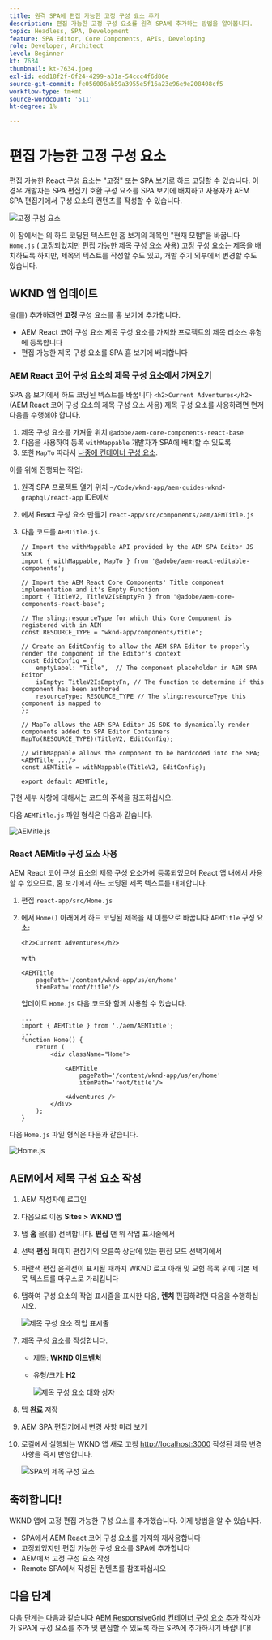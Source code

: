 ```yaml
---
title: 원격 SPA에 편집 가능한 고정 구성 요소 추가
description: 편집 가능한 고정 구성 요소를 원격 SPA에 추가하는 방법을 알아봅니다.
topic: Headless, SPA, Development
feature: SPA Editor, Core Components, APIs, Developing
role: Developer, Architect
level: Beginner
kt: 7634
thumbnail: kt-7634.jpeg
exl-id: edd18f2f-6f24-4299-a31a-54ccc4f6d86e
source-git-commit: fe056006ab59a3955e5f16a23e96e9e208408cf5
workflow-type: tm+mt
source-wordcount: '511'
ht-degree: 1%

---
```


# 편집 가능한 고정 구성 요소

편집 가능한 React 구성 요소는 &quot;고정&quot; 또는 SPA 보기로 하드 코딩할 수 있습니다. 이 경우 개발자는 SPA 편집기 호환 구성 요소를 SPA 보기에 배치하고 사용자가 AEM SPA 편집기에서 구성 요소의 컨텐츠를 작성할 수 있습니다.

![고정 구성 요소](./assets/spa-fixed-component/intro.png)

이 장에서는 의 하드 코딩된 텍스트인 홈 보기의 제목인 &quot;현재 모험&quot;을 바꿉니다 `Home.js` ( 고정되었지만 편집 가능한 제목 구성 요소 사용) 고정 구성 요소는 제목을 배치하도록 하지만, 제목의 텍스트를 작성할 수도 있고, 개발 주기 외부에서 변경할 수도 있습니다.

## WKND 앱 업데이트

을(를) 추가하려면 __고정__ 구성 요소를 홈 보기에 추가합니다.

+ AEM React 코어 구성 요소 제목 구성 요소를 가져와 프로젝트의 제목 리소스 유형에 등록합니다
+ 편집 가능한 제목 구성 요소를 SPA 홈 보기에 배치합니다

### AEM React 코어 구성 요소의 제목 구성 요소에서 가져오기

SPA 홈 보기에서 하드 코딩된 텍스트를 바꿉니다 `<h2>Current Adventures</h2>` (AEM React 코어 구성 요소의 제목 구성 요소 사용) 제목 구성 요소를 사용하려면 먼저 다음을 수행해야 합니다.

1. 제목 구성 요소를 가져올 위치 `@adobe/aem-core-components-react-base`
1. 다음을 사용하여 등록 `withMappable` 개발자가 SPA에 배치할 수 있도록
1. 또한 `MapTo` 따라서 [나중에 컨테이너 구성 요소](./spa-container-component.md).

이를 위해 진행되는 작업:

1. 원격 SPA 프로젝트 열기 위치 `~/Code/wknd-app/aem-guides-wknd-graphql/react-app` IDE에서
1. 에서 React 구성 요소 만들기 `react-app/src/components/aem/AEMTitle.js`
1. 다음 코드를 `AEMTitle.js`.

   ```
   // Import the withMappable API provided by the AEM SPA Editor JS SDK
   import { withMappable, MapTo } from '@adobe/aem-react-editable-components';
   
   // Import the AEM React Core Components' Title component implementation and it's Empty Function 
   import { TitleV2, TitleV2IsEmptyFn } from "@adobe/aem-core-components-react-base";
   
   // The sling:resourceType for which this Core Component is registered with in AEM
   const RESOURCE_TYPE = "wknd-app/components/title";
   
   // Create an EditConfig to allow the AEM SPA Editor to properly render the component in the Editor's context
   const EditConfig = {    
       emptyLabel: "Title",  // The component placeholder in AEM SPA Editor
       isEmpty: TitleV2IsEmptyFn, // The function to determine if this component has been authored
       resourceType: RESOURCE_TYPE // The sling:resourceType this component is mapped to
   };
   
   // MapTo allows the AEM SPA Editor JS SDK to dynamically render components added to SPA Editor Containers
   MapTo(RESOURCE_TYPE)(TitleV2, EditConfig);
   
   // withMappable allows the component to be hardcoded into the SPA; <AEMTitle .../>
   const AEMTitle = withMappable(TitleV2, EditConfig);
   
   export default AEMTitle;
   ```

구현 세부 사항에 대해서는 코드의 주석을 참조하십시오.

다음 `AEMTitle.js` 파일 형식은 다음과 같습니다.

![AEMitle.js](./assets/spa-fixed-component/aem-title-js.png)

### React AEMitle 구성 요소 사용

AEM React 코어 구성 요소의 제목 구성 요소가에 등록되었으며 React 앱 내에서 사용할 수 있으므로, 홈 보기에서 하드 코딩된 제목 텍스트를 대체합니다.

1. 편집 `react-app/src/Home.js`
1. 에서 `Home()` 아래에서 하드 코딩된 제목을 새 이름으로 바꿉니다 `AEMTitle` 구성 요소:

   ```
   <h2>Current Adventures</h2>
   ```

   with

   ```
   <AEMTitle
       pagePath='/content/wknd-app/us/en/home' 
       itemPath='root/title'/>
   ```

   업데이트 `Home.js` 다음 코드와 함께 사용할 수 있습니다.

   ```
   ...
   import { AEMTitle } from './aem/AEMTitle';
   ...
   function Home() {
       return (
           <div className="Home">
   
               <AEMTitle
                   pagePath='/content/wknd-app/us/en/home' 
                   itemPath='root/title'/>
   
               <Adventures />
           </div>
       );
   }
   ```

다음 `Home.js` 파일 형식은 다음과 같습니다.

![Home.js](./assets/spa-fixed-component/home-js.png)

## AEM에서 제목 구성 요소 작성

1. AEM 작성자에 로그인
1. 다음으로 이동 __Sites > WKND 앱__
1. 탭 __홈__ 을(를) 선택합니다. __편집__ 맨 위 작업 표시줄에서
1. 선택 __편집__ 페이지 편집기의 오른쪽 상단에 있는 편집 모드 선택기에서
1. 파란색 편집 윤곽선이 표시될 때까지 WKND 로고 아래 및 모험 목록 위에 기본 제목 텍스트를 마우스로 가리킵니다
1. 탭하여 구성 요소의 작업 표시줄을 표시한 다음, __렌치__  편집하려면 다음을 수행하십시오.

   ![제목 구성 요소 작업 표시줄](./assets/spa-fixed-component/title-action-bar.png)

1. 제목 구성 요소를 작성합니다.
   + 제목: __WKND 어드벤처__
   + 유형/크기: __H2__

      ![제목 구성 요소 대화 상자](./assets/spa-fixed-component/title-dialog.png)

1. 탭 __완료__ 저장
1. AEM SPA 편집기에서 변경 사항 미리 보기
1. 로컬에서 실행되는 WKND 앱 새로 고침 [http://localhost:3000](http://localhost:3000) 작성된 제목 변경 사항을 즉시 반영합니다.

   ![SPA의 제목 구성 요소](./assets/spa-fixed-component/title-final.png)

## 축하합니다!

WKND 앱에 고정 편집 가능한 구성 요소를 추가했습니다. 이제 방법을 알 수 있습니다.

+ SPA에서 AEM React 코어 구성 요소를 가져와 재사용합니다
+ 고정되었지만 편집 가능한 구성 요소를 SPA에 추가합니다
+ AEM에서 고정 구성 요소 작성
+ Remote SPA에서 작성된 컨텐츠를 참조하십시오

## 다음 단계

다음 단계는 다음과 같습니다 [AEM ResponsiveGrid 컨테이너 구성 요소 추가](./spa-container-component.md) 작성자가 SPA에 구성 요소를 추가 및 편집할 수 있도록 하는 SPA에 추가하시기 바랍니다!
